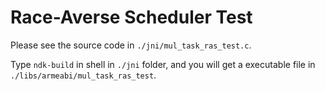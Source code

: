 # Race-Averse Scheduler Test

Please see the source code in `./jni/mul_task_ras_test.c`.

Type `ndk-build` in shell in `./jni` folder, and you will get a executable file in `./libs/armeabi/mul_task_ras_test`.